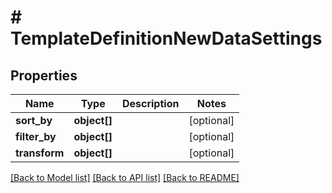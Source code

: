 # # TemplateDefinitionNewDataSettings

## Properties

Name | Type | Description | Notes
------------ | ------------- | ------------- | -------------
**sort_by** | **object[]** |  | [optional]
**filter_by** | **object[]** |  | [optional]
**transform** | **object[]** |  | [optional]

[[Back to Model list]](../../README.md#models) [[Back to API list]](../../README.md#endpoints) [[Back to README]](../../README.md)
